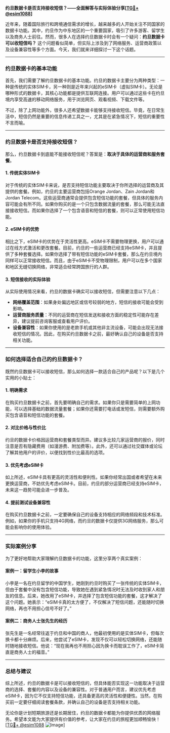 **约旦数据卡是否支持接收短信？——全面解答与实际体验分享[[TG💪+ @esim1088](https://t.me/s/esim1088)]**

近年来，随着国际旅行和跨境通信需求的增长，越来越多的人开始关注不同国家的数据卡功能。其中，约旦作为中东地区的一个重要国家，吸引了许多游客、留学生以及商务人士前往。然而，很多人在选择约旦数据卡时会有一个疑问：**约旦数据卡可以收短信吗？** 这个问题看似简单，但实际上涉及到了网络服务、运营商政策以及设备兼容性等多个方面。今天，我们就来详细探讨一下这个话题。

---

### 约旦数据卡的基本功能

首先，我们需要了解约旦数据卡的基本功能。约旦的数据卡主要分为两种类型：一种是传统的实体SIM卡，另一种则是近年来兴起的eSIM卡（虚拟SIM卡）。无论是哪种形式的数据卡，其核心功能都是提供互联网连接。用户可以通过这些卡在约旦境内享受高速的移动网络服务，用于浏览网页、观看视频、下载文件等。

不过，除了上网功能外，很多人还希望数据卡能够支持接收短信。毕竟，在日常生活中，短信仍然是重要的信息传递工具之一，尤其是在紧急情况下，短信的重要性不言而喻。

---

### 约旦数据卡是否支持接收短信？

那么，约旦数据卡到底能不能接收短信呢？答案是：**取决于具体的运营商和服务套餐**。

#### 1. **传统实体SIM卡**
对于传统的实体SIM卡来说，是否支持短信功能主要取决于你所选择的运营商及其提供的套餐。例如，约旦的主要运营商包括Orange Jordan、Zain Jordan和Jordan Telecom。这些运营商通常会提供包含短信功能的套餐，但具体的服务内容可能会有所不同。如果你购买的是一个只包含数据流量的套餐，那么可能无法直接接收短信。而如果你选择了一个包含语音和短信的套餐，则可以正常使用短信功能。

#### 2. **eSIM卡的优势**
相比之下，eSIM卡的优势在于灵活性更高。eSIM卡不需要物理更换，用户可以通过在线方式激活和更改套餐。目前，约旦的一些运营商已经支持eSIM卡，并且提供了多种套餐选择。如果你选择了带有短信功能的eSIM卡套餐，那么在约旦境内同样可以正常接收短信。而且，由于eSIM卡不受物理限制，用户可以在多个国家和地区无缝切换网络，非常适合经常跨国旅行的人群。

#### 3. **短信接收的实际体验**
从实际使用情况来看，约旦的数据卡确实可以接收短信，但需要注意以下几点：
- **网络覆盖范围**：如果身处偏远地区或信号较弱的地方，短信的接收可能会受到影响。
- **运营商服务质量**：不同的运营商在短信发送和接收方面的稳定性可能存在差异，建议提前咨询客服或查看用户评价。
- **设备兼容性**：如果你使用的是老款手机或其他非主流设备，可能会出现无法接收短信的情况。因此，在购买约旦数据卡之前，最好确认自己的设备是否支持相关功能。

---

### 如何选择适合自己的约旦数据卡？

既然约旦数据卡可以接收短信，那么如何选择一款适合自己的产品呢？以下是几个实用的小贴士：

#### 1. **明确需求**
在购买约旦数据卡之前，首先要明确自己的需求。如果你只是需要简单的上网功能，可以选择基础的数据流量套餐；如果你还需要打电话或发短信，则需要额外购买包含语音和短信功能的套餐。

#### 2. **对比价格与性价比**
约旦的数据卡价格因运营商和套餐类型而异。建议多比较几家运营商的报价，同时注意是否有隐藏费用（如漫游费、附加费等）。此外，还可以通过社交媒体或论坛了解其他用户的评价，以便找到性价比最高的选项。

#### 3. **优先考虑eSIM卡**
如上所述，eSIM卡具有更高的灵活性和便利性。如果你经常出国或者希望在未来更换运营商，不妨优先考虑eSIM卡。目前，约旦的部分运营商已经支持eSIM卡，未来这一趋势可能会进一步普及。

#### 4. **提前测试设备兼容性**
在购买约旦数据卡之前，一定要确保自己的设备支持相应的网络频段和技术标准。例如，如果你的手机只支持4G网络，而约旦的数据卡仅提供3G网络服务，那么可能会影响你的使用体验。

---

### 实际案例分享

为了更好地帮助大家理解约旦数据卡的功能，这里分享两个真实案例：

#### 案例一：留学生小李的故事
小李是一名在约旦留学的中国学生，她刚到约旦时购买了一张传统的实体SIM卡，但由于套餐中没有包含短信功能，导致她在遇到紧急情况时无法及时收到家人和朋友的信息。后来，她改用了eSIM卡，并选择了包含短信功能的套餐，这才解决了这个问题。她表示：“eSIM卡真的太方便了，不仅解决了短信问题，还能随时切换网络，再也不用担心信号不好了。”

#### 案例二：商务人士张先生的经历
张先生是一名经常往返于约旦和中国的商人，他最初使用的是实体SIM卡，但每次换卡都十分麻烦。后来，他尝试了eSIM卡，发现不仅可以轻松切换网络，还能随时随地接收短信。他说：“现在我再也不用担心因为换卡而耽误工作了，eSIM卡简直是商务人士的福音。”

---

### 总结与建议

综上所述，约旦的数据卡是可以接收短信的，但具体能否实现这一功能取决于运营商的选择、套餐的内容以及设备的兼容性。对于普通用户而言，建议优先考虑eSIM卡，因为它不仅支持短信功能，还具备更高的灵活性和便捷性。当然，在购买前一定要仔细阅读套餐条款，并确认自己的设备是否支持相关功能。

无论你是计划短期旅游还是长期居住，约旦的数据卡都能为你提供优质的网络服务。希望本文能为大家提供有价值的参考，让大家在约旦的旅程更加顺畅愉快！[[TG💪+ @esim1088](https://t.me/s/esim1088) ![Image](https://i.postimg.cc/4NQfJmqS/Snipaste-2025-05-13-00-14-12.png)]